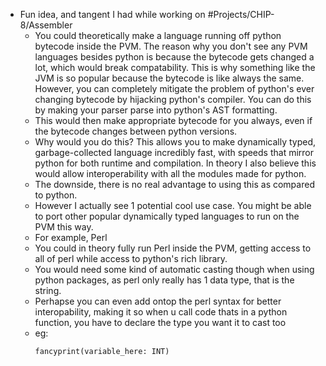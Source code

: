 - Fun idea, and tangent I had while working on #Projects/CHIP-8/Assembler
	- You could theoretically make a language running off python bytecode inside the PVM. The reason why you don't see any PVM languages besides python is because the bytecode gets changed a lot, which would break compatability. This is why something like the JVM is so popular because the bytecode is like always the same. However, you can completely mitigate the problem of python's ever changing bytecode by hijacking python's compiler. You can do this by making your parser parse into python's AST formatting.
	- This would then make appropriate bytecode for you always, even if the bytecode changes between python versions.
	- Why would you do this? This allows you to make dynamically typed, garbage-collected language incredibly fast, with speeds that mirror python for both runtime and compilation. In theory I also believe this would allow interoperability with all the modules made for python.
	- The downside, there is no real advantage to using this as compared to python.
	- However I actually see 1 potential cool use case. You might be able to port other popular dynamically typed languages to run on the PVM this way.
	- For example, Perl
	- You could in theory fully run Perl inside the PVM, getting access to all of perl while access to python's rich library.
	- You would need some kind of automatic casting though when using python packages, as perl only really has 1 data type, that is the string.
	- Perhapse you can even add ontop the perl syntax for better interopability, making it so when u call code thats in a python function, you have to declare the type you want it to cast too
	- eg:
	  ```
	  fancyprint(variable_here: INT)
	  ```